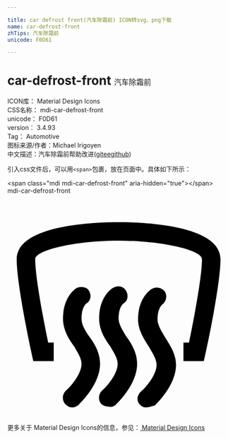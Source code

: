 ```yaml
---

title: car defrost front(汽车除霜前) ICON转svg、png下载
name: car-defrost-front
zhTips: 汽车除霜前
unicode: F0D61

---
```


# car-defrost-front  <small style="font-size: 60%;font-weight: 100">汽车除霜前</small>


<div class="detail-page">
<p>
<span>
ICON库：
<span class="badge-secondary badge">Material Design Icons</span> 
</span>
<br/>
<span>
CSS名称：
<span class="badge-secondary badge">mdi-car-defrost-front</span> 
</span>
<br/>
<span>
unicode：
<span class="badge-secondary badge">F0D61</span> 
</span>
<br/>
<span>
version：
<span class="badge-secondary badge">3.4.93</span> 
</span>
<br/>
<span>Tag：
<span class="badge-light badge">Automotive</span>
</span>
<br/>
<span>图标来源/作者：<span class="badge-light badge">Michael Irigoyen</span></span> 
<br/>
<span class="zh-detail">中文描述：<span class="badge-primary badge">汽车除霜前</span><span class="help-link"><span>帮助改进</span>(<a href="https://gitee.com/liuwave/icon-helper/edit/master/json/material/car-defrost-front.json" target="_blank" rel="noopener noreferrer">gitee</a><a href="https://github.com/liuwave/icon-helper/edit/master/json/material/car-defrost-front.json" target="_blank" rel="noopener noreferrer">github</a></span>)</span><br/>
</p>
</div>
<div class="alert alert-dark">
  <i class="mdi mdi-car-defrost-front mdi-48px"></i>
  <i class="mdi mdi-car-defrost-front mdi-36px"></i>
  <i class="mdi mdi-car-defrost-front mdi-24px"></i>
  <i class="mdi mdi-car-defrost-front mdi-18px"></i>
</div>
<div>
  <p>引入css文件后，可以用<code>&lt;span&gt;</code>包裹，放在页面中。具体如下所示：    
  </p>
  <div class="alert alert-primary" style="font-size: 14px">
    &lt;span class="mdi mdi-car-defrost-front" aria-hidden="true"&gt;&lt;/span&gt;
    <copy-btn content='<span class="mdi mdi-car-defrost-front" aria-hidden="true"></span>'></copy-btn>
  </div>
  <div class="alert alert-secondary">
    <i class="mdi mdi-car-defrost-front"
    style="font-size: 24px"
    aria-hidden="true"></i> mdi-car-defrost-front
    <copy-btn content="mdi-car-defrost-front" btn-title="复制图标名称"></copy-btn>
  </div>
</div>
<div id="svg" class="svg-wrap">
<svg xmlns="http://www.w3.org/2000/svg" viewBox="0 0 24 24"><path d="M15,23C14.7,23 14.5,22.9 14.3,22.7C13.9,22.3 14,21.7 14.4,21.3V21.3C14.9,20.9 16.1,19.5 16.1,18.4C16.1,17.8 15.7,17.2 15.3,16.5C14.8,15.7 14.1,14.7 14.1,13.5C14.1,11.2 15.4,10.3 15.6,10.2C16.1,9.9 16.7,10.1 17,10.5C17.3,11 17.1,11.6 16.7,11.9V11.9C16.7,11.9 16.2,12.3 16.2,13.5C16.2,14.1 16.6,14.7 17,15.4C17.5,16.2 18.2,17.2 18.2,18.4C18.2,20.6 16.1,22.6 15.9,22.8C15.5,22.9 15.2,23 15,23M11.7,22.7C11.9,22.5 14,20.5 14,18.3C14,17.1 13.4,16.1 12.8,15.3C12.4,14.6 12,14 12,13.4C12,12.2 12.5,11.8 12.5,11.8V11.8C13,11.5 13.1,10.9 12.8,10.4C12.5,9.9 11.9,9.8 11.4,10.1C11.2,10.2 9.9,11.1 9.9,13.4C9.9,14.6 10.5,15.6 11.1,16.4C11.5,17.1 11.9,17.7 11.9,18.3C11.9,19.4 10.7,20.8 10.2,21.2V21.2C9.8,21.6 9.8,22.2 10.1,22.6C10.3,22.8 10.6,22.9 10.8,22.9C11.2,23 11.5,22.9 11.7,22.7M7.7,22.7C7.9,22.5 10,20.5 10,18.3C10,17.1 9.4,16.1 8.8,15.3C8.4,14.7 8,14.1 8,13.4C8,12.2 8.5,11.8 8.5,11.8V11.8C9,11.5 9.1,10.9 8.8,10.4C8.6,10 7.9,9.9 7.5,10.1C7.3,10.2 6,11.1 6,13.4C6,14.6 6.6,15.6 7.2,16.4C7.6,17.1 8,17.7 8,18.3C8,19.4 6.8,20.8 6.3,21.2V21.2C5.9,21.6 5.9,22.2 6.2,22.6C6.5,22.9 6.7,23 7,23C7.2,23 7.5,22.9 7.7,22.7M12,3C9.4,3 1,3.3 1,7C1,9.4 2.2,15.4 2.8,18H4L4.8,18H5V16H4.4C3.8,13.1 3,8.8 3,7C3,6 7.4,5 12,5C16.6,5 21,6 21,7C21,8.8 20.2,13.1 19.6,16H19V18H19.2L20,18H21.2C21.8,15.4 23,9.4 23,7C23,3.3 14.6,3 12,3Z" /></svg>
</div>
<detail full-name='mdi-car-defrost-front'></detail>
    
<div><p>更多关于 Material Design Icons的信息，参见：<a target="_blank" href="https://iconhelper.cn/material.html"> Material Design Icons</a>
</p></div>

